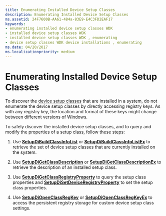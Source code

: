 ```yaml
---
title: Enumerating Installed Device Setup Classes
description: Enumerating Installed Device Setup Classes
ms.assetid: 24F7600B-AA61-484a-83E9-E4C3FD2EAF17
keywords:
- enumerating installed device setup classes WDK
- installed device setup classes WDK
- installed device setup classes WDK , enumerating
- device setup classes WDK device installations , enumerating
ms.date: 04/20/2017
ms.localizationpriority: medium
---
```


# Enumerating Installed Device Setup Classes


To discover the [device setup classes](./overview-of-device-setup-classes.md) that are installed in a system, do not enumerate the device setup classes by directly accessing registry keys. As with any registry key, the location and format of these keys might change between different versions of Windows.

To safely discover the installed device setup classes, and to query and modify the properties of a setup class, follow these steps:

1.  Use [**SetupDiBuildClassInfoList**](/windows/win32/api/setupapi/nf-setupapi-setupdibuildclassinfolist) or [**SetupDiBuildClassInfoListEx**](/windows/win32/api/setupapi/nf-setupapi-setupdibuildclassinfolistexa) to retrieve the set of device setup classes that are currently installed on the system.

2.  Use [**SetupDiGetClassDescription**](/windows/win32/api/setupapi/nf-setupapi-setupdigetclassdescriptiona) or [**SetupDiGetClassDescriptionEx**](/windows/win32/api/setupapi/nf-setupapi-setupdigetclassdescriptionexa) to retrieve the description of an installed setup class.

3.  Use [**SetupDiGetClassRegistryProperty**](/windows/win32/api/setupapi/nf-setupapi-setupdigetclassregistrypropertya) to query the setup class properties and [**SetupDiSetDeviceRegistryProperty**](/windows/win32/api/setupapi/nf-setupapi-setupdisetdeviceregistrypropertya) to set the setup class properties.

4.  Use [**SetupDiOpenClassRegKey**](/windows/win32/api/setupapi/nf-setupapi-setupdiopenclassregkey) or [**SetupDiOpenClassRegKeyEx**](/windows/win32/api/setupapi/nf-setupapi-setupdiopenclassregkeyexa) to access the persistent registry storage for custom device setup class settings.

 

